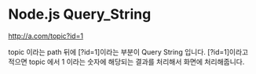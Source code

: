 # Node.js Query_String

http://a.com/topic?id=1

topic 이라는 path 뒤에 [?id=1]이라는 부분이 Query String 입니다.
[?id=1]이라고 적으면 topic 에서 1 이라는 숫자에 해당되는 결과를 처리해서 화면에 처리해줍니다.
